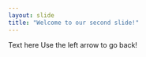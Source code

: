 ```yaml
---
layout: slide
title: "Welcome to our second slide!"
---
```

Text here
Use the left arrow to go back!

